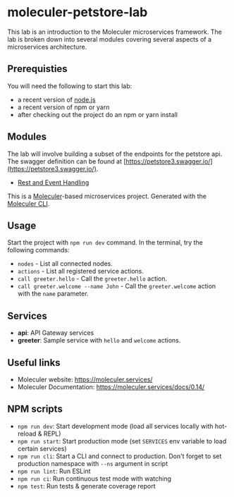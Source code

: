 # moleculer-petstore-lab

This lab is an introduction to the Moleculer microservices framework. The lab is broken down into several modules covering several aspects of a
microservices architecture.

## Prerequisties
You will need the following to start this lab:
- a recent version of [node.js](https://nodejs.org/en/download/)
- a recent version of npm or yarn
- after checking out the project do an npm or yarn install

## Modules
The lab will involve building a subset of the endpoints for the petstore api. The swagger definition can be found at
[https://petstore3.swagger.io/](https://petstore3.swagger.io/).
- [Rest and Event Handling](modules/rest-and-event-handling.md)

This is a [Moleculer](https://moleculer.services/)-based microservices project. Generated with the [Moleculer CLI](https://moleculer.services/docs/0.14/moleculer-cli.html).

## Usage
Start the project with `npm run dev` command. 
In the terminal, try the following commands:
- `nodes` - List all connected nodes.
- `actions` - List all registered service actions.
- `call greeter.hello` - Call the `greeter.hello` action.
- `call greeter.welcome --name John` - Call the `greeter.welcome` action with the `name` parameter.

## Services
- **api**: API Gateway services
- **greeter**: Sample service with `hello` and `welcome` actions.

## Useful links

* Moleculer website: https://moleculer.services/
* Moleculer Documentation: https://moleculer.services/docs/0.14/

## NPM scripts
- `npm run dev`: Start development mode (load all services locally with hot-reload & REPL)
- `npm run start`: Start production mode (set `SERVICES` env variable to load certain services)
- `npm run cli`: Start a CLI and connect to production. Don't forget to set production namespace with `--ns` argument in script
- `npm run lint`: Run ESLint
- `npm run ci`: Run continuous test mode with watching
- `npm test`: Run tests & generate coverage report
